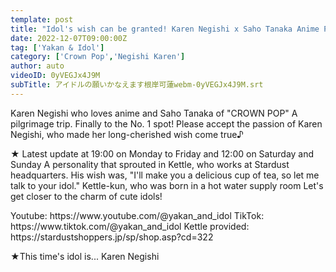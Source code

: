 ```yaml
---
template: post
title: "Idol's wish can be granted! Karen Negishi x Saho Tanaka Anime Pilgrimage Trip [Part 2]"
date: 2022-12-07T09:00:00Z
tag: ['Yakan & Idol']
category: ['Crown Pop','Negishi Karen']
author: auto 
videoID: 0yVEGJx4J9M
subTitle: アイドルの願いかなえます根岸可蓮webm-0yVEGJx4J9M.srt
---
```

Karen Negishi who loves anime and Saho Tanaka of "CROWN POP"
A pilgrimage trip. Finally to the No. 1 spot!
Please accept the passion of Karen Negishi, who made her long-cherished wish come true♪

★ Latest update at 19:00 on Monday to Friday and 12:00 on Saturday and Sunday
A personality that sprouted in Kettle, who works at Stardust headquarters.
His wish was, "I'll make you a delicious cup of tea, so let me talk to your idol."
Kettle-kun, who was born in a hot water supply room
Let's get closer to the charm of cute idols!

<Kettle and Idol>
Youtube: https://www.youtube.com/@yakan_and_idol
TikTok: https://www.tiktok.com/@yakan_and_idol
Kettle provided: https://stardustshoppers.jp/sp/shop.asp?cd=322

★This time's idol is... Karen Negishi
